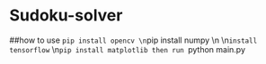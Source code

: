 # Sudoku-solver
##how to use
` pip install opencv
\n
`pip install numpy
\n
\n``install tensorflow``
\n`pip install matplotlib
 then run
 `python main.py
 
